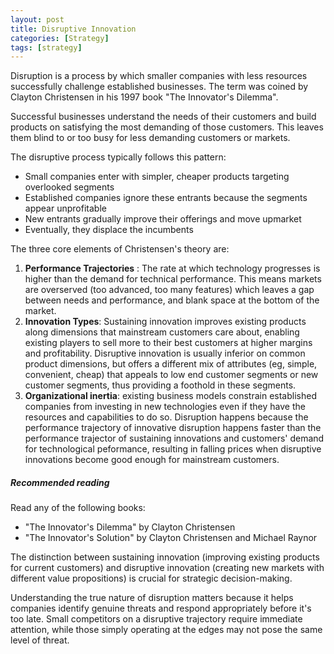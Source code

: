 ```yaml
---
layout: post
title: Disruptive Innovation
categories: [Strategy]
tags: [strategy]
---
```


Disruption is a process by which smaller companies with less resources successfully challenge established businesses. The term was coined by Clayton Christensen in his 1997 book "The Innovator's Dilemma".

Successful businesses understand the needs of their customers and build products on satisfying the most demanding of those customers. This leaves them blind to or too busy for less demanding customers or markets.

The disruptive process typically follows this pattern:

* Small companies enter with simpler, cheaper products targeting overlooked segments
* Established companies ignore these entrants because the segments appear unprofitable
* New entrants gradually improve their offerings and move upmarket
* Eventually, they displace the incumbents

The three core elements of Christensen's theory are:

1. **Performance Trajectories** : The rate at which technology progresses is higher than the demand for technical performance. This means markets are overserved (too advanced, too many features) which leaves a gap between needs and performance, and blank space at the bottom of the market.
2. **Innovation Types**: Sustaining innovation improves existing products along dimensions that mainstream customers care about, enabling existing players to sell more to their best customers at higher margins and profitability. Disruptive innovation is usually inferior on common product dimensions, but offers a different mix of attributes (eg, simple, convenient, cheap) that appeals to low end customer segments or new customer segments, thus providing a foothold in these segments.
3. **Organizational inertia**: existing business models constrain established companies from investing in new technologies even if they have the resources and capabilities to do so. Disruption happens because the performance trajectory of innovative disruption happens faster than the performance trajector of sustaining innovations and customers' demand for technological peformance, resulting in falling prices when disruptive innovations become good enough for mainstream customers.

##### Recommended reading
Read any of the following books:
* "The Innovator's Dilemma" by Clayton Christensen
* "The Innovator's Solution" by Clayton Christensen and Michael Raynor

The distinction between sustaining innovation (improving existing products for current customers) and disruptive innovation (creating new markets with different value propositions) is crucial for strategic decision-making.

Understanding the true nature of disruption matters because it helps companies identify genuine threats and respond appropriately before it's too late. Small competitors on a disruptive trajectory require immediate attention, while those simply operating at the edges may not pose the same level of threat.
